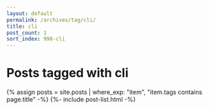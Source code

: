 ```yaml
---
layout: default
permalink: /archives/tag/cli/
title: cli
post_count: 1
sort_index: 998-cli
---
```

<h1 class="page-heading">Posts tagged with cli</h1>
{% assign posts = site.posts | where_exp: "item", "item.tags contains page.title" -%}
{%- include post-list.html -%}
